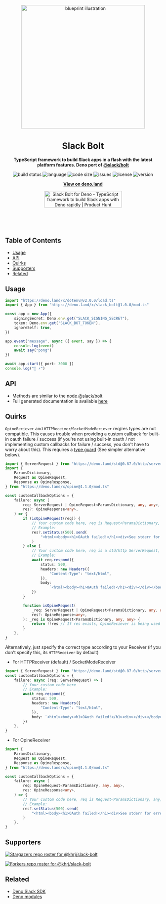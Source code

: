 <div align="center">
    <img src="assets/logo.svg" width="400" height="400" alt="blueprint illustration">
    <h1>Slack Bolt</h1>
    <p>
        <b>TypeScript framework to build Slack apps in a flash with the latest platform features. Deno port of <a href="https://www.npmjs.com/package/@slack/bolt">@slack/bolt</a></b>
    </p>
    <p>
        <img alt="build status" src="https://img.shields.io/github/workflow/status/khrj/slack-bolt/Deno?label=checks" >
        <img alt="language" src="https://img.shields.io/github/languages/top/khrj/slack-bolt" >
        <img alt="code size" src="https://img.shields.io/github/languages/code-size/khrj/slack-bolt">
        <img alt="issues" src="https://img.shields.io/github/issues/khrj/slack-bolt" >
        <img alt="license" src="https://img.shields.io/github/license/khrj/slack-bolt">
        <img alt="version" src="https://img.shields.io/github/v/release/khrj/slack-bolt">
    </p>
    <p>
        <b><a href="https://deno.land/x/slack_bolt">View on deno.land</a></b>
    </p>
    <p>
        <a href="https://www.producthunt.com/posts/slack-bolt-for-deno?utm_source=badge-featured&utm_medium=badge&utm_souce=badge-slack-bolt-for-deno" target="_blank"><img src="https://api.producthunt.com/widgets/embed-image/v1/featured.svg?post_id=285529&theme=dark" alt="Slack Bolt for Deno - TypeScript framework to build Slack apps with Deno rapidly | Product Hunt" style="width: 250px; height: 54px;" width="250" height="54" /></a>
    </p>
    <br>
    <br>
    <br>
</div>

## Table of Contents

- [Usage](#usage)
- [API](#api)
- [Quirks](#quirks)
- [Supporters](#supporters)
- [Related](#related)

## Usage

```ts
import "https://deno.land/x/dotenv@v2.0.0/load.ts"
import { App } from "https://deno.land/x/slack_bolt@1.0.0/mod.ts"

const app = new App({
    signingSecret: Deno.env.get("SLACK_SIGNING_SECRET"),
    token: Deno.env.get("SLACK_BOT_TOKEN"),
    ignoreSelf: true,
})

app.event("message", async ({ event, say }) => {
    console.log(event)
    await say("pong")
})

await app.start({ port: 3000 })
console.log("🦕 ⚡️")
```

## API

- Methods are similar to the [node @slack/bolt](https://www.npmjs.com/package/@slack/bolt)
- Full generated documentation is available [here](https://doc.deno.land/https/deno.land/x/slack_bolt@1.0.0/mod.ts)

## Quirks

`OpineReciever` and `HTTPReceiver`/`SocketModeReciever` req/res types are not compatible. This causes trouble when providing a custom callback for built-in oauth failure / success (if you're not using built-in oauth / not implementing custom callbacks for failure / success, you don't have to worry about this). This requires a [type guard](https://www.typescriptlang.org/docs/handbook/advanced-types.html) (See simpler alternative below).

```ts
import { ServerRequest } from "https://deno.land/std@0.87.0/http/server.ts"
import {
    ParamsDictionary,
    Request as OpineRequest,
    Response as OpineResponse,
} from "https://deno.land/x/opine@1.1.0/mod.ts"

const customCallbackOptions = {
    failure: async (
        req: ServerRequest | OpineRequest<ParamsDictionary, any, any>,
        res?: OpineResponse<any>,
    ) => {
        if (isOpineRequest(req)) {
            // Your custom code here, req is Request<ParamsDictionary, any, any> and res is Response<any> from deno.land/x/opine
            // Example:
            res?.setStatus(500).send(
                "<html><body><h1>OAuth failed!</h1><div>See stderr for errors.</div></body></html>",
            )
        } else {
            // Your custom code here, req is a std/http ServerRequest, res is undefined
            // Example:
            await req.respond({
                status: 500,
                headers: new Headers({
                    "Content-Type": "text/html",
                }),
                body:
                    `<html><body><h1>OAuth failed!</h1><div></div></body></html>`,
            })
        }

        function isOpineRequest(
            _req: ServerRequest | OpineRequest<ParamsDictionary, any, any>,
            res?: OpineResponse<any>,
        ): _req is OpineRequest<ParamsDictionary, any, any> {
            return !!res // If res exists, OpineReciever is being used since only 'req' exists for HTTPReciever and SocketModeReceiver
        }
    },
}
```

Alternatively, just specify the correct type according to your Receiver (if you don't specify this, its `HTTPReceiver` by default)

- For HTTPReceiver (default) / SocketModeReceiver

```ts
import { ServerRequest } from "https://deno.land/std@0.87.0/http/server.ts"
const customCallbackOptions = {
    failure: async (req: ServerRequest) => {
        // Your custom code here
        // Example:
        await req.respond({
            status: 500,
            headers: new Headers({
                "Content-Type": "text/html",
            }),
            body: `<html><body><h1>OAuth failed!</h1><div></div></body></html>`,
        })
    },
}
```

- For OpineReceiver

```ts
import {
    ParamsDictionary,
    Request as OpineRequest,
    Response as OpineResponse,
} from "https://deno.land/x/opine@1.1.0/mod.ts"

const customCallbackOptions = {
    failure: async (
        req: OpineRequest<ParamsDictionary, any, any>,
        res: OpineResponse<any>,
    ) => {
        // Your custom code here, req is Request<ParamsDictionary, any, any> and res is Response<any> from deno.land/x/opine
        // Example:
        res?.setStatus(500).send(
            "<html><body><h1>OAuth failed!</h1><div>See stderr for errors.</div></body></html>",
        )
    },
}
```

## Supporters

[![Stargazers repo roster for @khrj/slack-bolt](https://reporoster.com/stars/khrj/slack-bolt)](https://github.com/khrj/slack-bolt/stargazers)

[![Forkers repo roster for @khrj/slack-bolt](https://reporoster.com/forks/khrj/slack-bolt)](https://github.com/khrj/slack-bolt/network/members)

## Related

- [Deno Slack SDK](https://github.com/slack-deno/deno-slack-sdk)
- [Deno modules](https://github.com/khrj/deno-modules)
